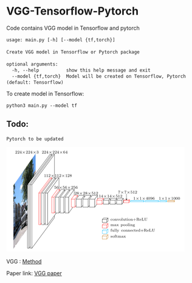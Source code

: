 # VGG-Tensorflow-Pytorch
Code contains VGG model in Tensorflow and pytorch

```
usage: main.py [-h] [--model {tf,torch}]

Create VGG model in Tensorflow or Pytorch package

optional arguments:
  -h, --help          show this help message and exit
  --model {tf,torch}  Model will be created on Tensorflow, Pytorch (default: Tensorflow)
```

To create model in Tensorflow:

```
python3 main.py --model tf
```

## Todo:
    Pytorch to be updated
<!-- To create model in Pytorch:

```
python3 main.py --model torch
```
 -->
![alt text](Pictures/VGG.png)

VGG : [Method](https://paperswithcode.com/method/vgg)

Paper link: [VGG paper](https://arxiv.org/pdf/1409.1556v6.pdf)